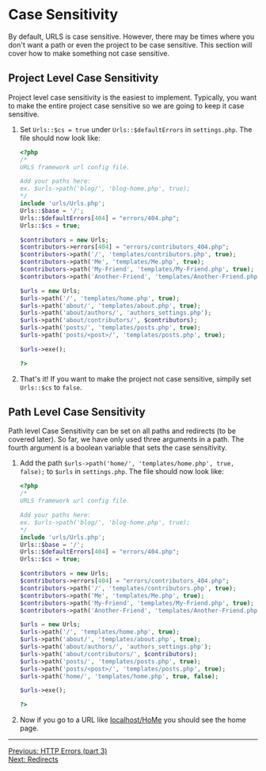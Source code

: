 # Case Sensitivity
By default, URLS is case sensitive. However, there may be times where you don't want a path or even the project to be case sensitive. This section will cover how to make something not case sensitive.
## Project Level Case Sensitivity
Project level case sensitivity is the easiest to implement. Typically, you want to make the entire project case sensitive so we are going to keep it case sensitive.
1. Set `Urls::$cs = true` under `Urls::$defaultErrors` in `settings.php`. The file should now look like:
   ```PHP
   <?php
   /*
   URLS framework url config file.
   
   Add your paths here:
   ex. $urls->path('blog/', 'blog-home.php', true);
   */
   include 'urls/Urls.php';
   Urls::$base = '/';
   Urls::$defaultErrors[404] = "errors/404.php";
   Urls::$cs = true;
   
   $contributors = new Urls;
   $contributors->errors[404] = "errors/contributors_404.php";
   $contributors->path('/', 'templates/contributors.php', true);
   $contributors->path('Me', 'templates/Me.php', true);
   $contributors->path('My-Friend', 'templates/My-Friend.php', true);
   $contributors->path('Another-Friend', 'templates/Another-Friend.php', true);
   
   $urls = new Urls;
   $urls->path('/', 'templates/home.php', true);
   $urls->path('about/', 'templates/about.php', true);
   $urls->path('about/authors/', 'authors_settings.php');
   $urls->path('about/contributors/', $contributors);
   $urls->path('posts/', 'templates/posts.php', true);
   $urls->path('posts/<post>/', 'templates/posts.php', true);
   
   $urls->exe();
   
   ?>
   ```
2. That's it! If you want to make the project not case sensitive, simpily set `Urls::$cs` to `false`.

## Path Level Case Sensitivity
Path level Case Sensitivity can be set on all paths and redirects (to be covered later). So far, we have only used three arguments in a path. The fourth argument is a boolean variable that sets the case sensitivity.
1. Add the path `$urls->path('home/', 'templates/home.php', true, false);` to `$urls` in `settings.php`. The file should now look like:
   ```PHP
   <?php
   /*
   URLS framework url config file.
   
   Add your paths here:
   ex. $urls->path('blog/', 'blog-home.php', true);
   */
   include 'urls/Urls.php';
   Urls::$base = '/';
   Urls::$defaultErrors[404] = "errors/404.php";
   Urls::$cs = true;
   
   $contributors = new Urls;
   $contributors->errors[404] = "errors/contributors_404.php";
   $contributors->path('/', 'templates/contributors.php', true);
   $contributors->path('Me', 'templates/Me.php', true);
   $contributors->path('My-Friend', 'templates/My-Friend.php', true);
   $contributors->path('Another-Friend', 'templates/Another-Friend.php', true);
   
   $urls = new Urls;
   $urls->path('/', 'templates/home.php', true);
   $urls->path('about/', 'templates/about.php', true);
   $urls->path('about/authors/', 'authors_settings.php');
   $urls->path('about/contributors/', $contributors);
   $urls->path('posts/', 'templates/posts.php', true);
   $urls->path('posts/<post>/', 'templates/posts.php', true);
   $urls->path('home/', 'templates/home.php', true, false);
   
   $urls->exe();
   
   ?>
   ```
2. Now if you go to a URL like [localhost/HoMe](http://locahlost/HoMe) you should see the home page.
___
[Previous: HTTP Errors (part 3)](errors_p3.md)  
[Next: Redirects](redirects.md)
